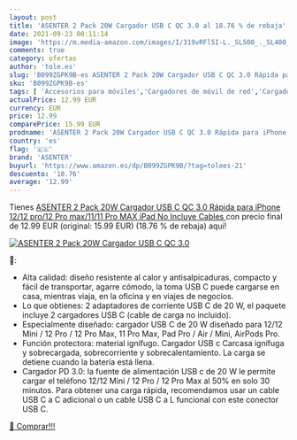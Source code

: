 ```yaml
---
layout: post
title: 'ASENTER 2 Pack 20W Cargador USB C QC 3.0 al 18.76 % de rebaja'
date: 2021-09-23 00:11:14
image: 'https://m.media-amazon.com/images/I/319vRFl5I-L._SL500_._SL400_.jpg'
comments: true
category: ofertas
author: 'tole.es'
slug: 'B099ZGPK9B-es ASENTER 2 Pack 20W Cargador USB C QC 3.0 Rápida para...'
sku: 'B099ZGPK9B-es'
tags: [ 'Accesorios para móviles','Cargadores de móvil de red','Cargadores para móviles','Comunicación móvil y accesorios','Electrónica','asenter','ipad','iphone', ]
actualPrice: 12.99 EUR
currency: EUR
price: 12.99
comparePrice: 15.99 EUR
prodname: 'ASENTER 2 Pack 20W Cargador USB C QC 3.0 Rápida para iPhone 12/12 pro/12 Pro max/11/11 Pro MAX  iPad  No Incluye Cables '
country: 'es'
flag: '🇪🇸'
brand: 'ASENTER'
buyurl: 'https://www.amazon.es/dp/B099ZGPK9B/?tag=tolees-21'
descuento: '18.76'
average: '12.99'
---
```


Tienes [ASENTER 2 Pack 20W Cargador USB C QC 3.0 Rápida para iPhone 12/12 pro/12 Pro max/11/11 Pro MAX  iPad  No Incluye Cables ](https://www.amazon.es/dp/B099ZGPK9B/?tag=tolees-21) con precio final de  12.99 EUR (original: 15.99 EUR) (18.76 %  de rebaja) aqui!

[![ASENTER 2 Pack 20W Cargador USB C QC 3.0](https://m.media-amazon.com/images/I/319vRFl5I-L._SL500_._SL400_.jpg)](https://www.amazon.es/dp/B099ZGPK9B/?tag=tolees-21)

🔎:

- Alta calidad: diseño resistente al calor y antisalpicaduras, compacto y fácil de transportar, agarre cómodo, la toma USB C puede cargarse en casa, mientras viaja, en la oficina y en viajes de negocios.
- Lo que obtienes: 2 adaptadores de corriente USB C de 20 W, el paquete incluye 2 cargadores USB C (cable de carga no incluido).
- Especialmente diseñado: cargador USB C de 20 W diseñado para 12/12 Mini / 12 Pro / 12 Pro Max, 11 Pro Max, Pad Pro / Air / Mini, AirPods Pro.
- Función protectora: material ignífugo. Cargador USB c Carcasa ignífuga y sobrecargada, sobrecorriente y sobrecalentamiento. La carga se detiene cuando la batería está llena.
- Cargador PD 3.0: la fuente de alimentación USB c de 20 W le permite cargar el teléfono 12/12 Mini / 12 Pro / 12 Pro Max al 50% en solo 30 minutos. Para obtener una carga rápida, recomendamos usar un cable USB C a C adicional o un cable USB C a L funcional con este conector USB C.

[🛒 Comprar!!!](https://www.amazon.es/dp/B099ZGPK9B/?tag=tolees-21)
